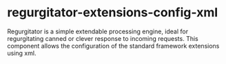 # regurgitator-extensions-config-xml
Regurgitator is a simple extendable processing engine, ideal for regurgitating canned or clever response to incoming requests. This component allows the configuration of the standard framework extensions using xml.
